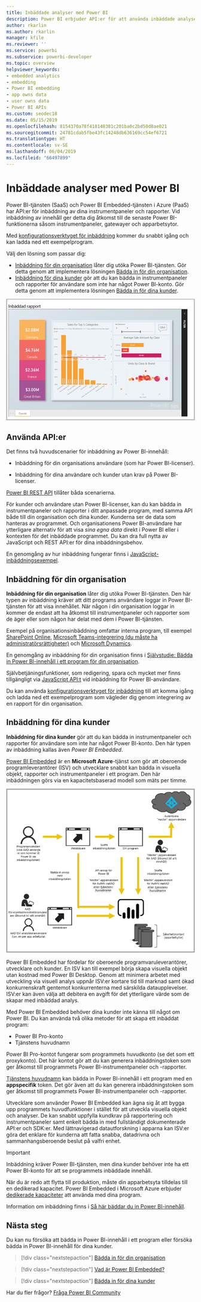 ```yaml
---
title: Inbäddade analyser med Power BI
description: Power BI erbjuder API:er för att använda inbäddade analyser till dina instrumentpaneler och rapporter i program. Lär dig mer om inbäddning med Power BI både i en PaaS-miljö och en SaaS-miljö genom att använda programvara för inbäddad analys, inbäddade analysverktyg eller inbäddade Business Intelligence-verktyg.
author: rkarlin
ms.author: rkarlin
manager: kfile
ms.reviewer: ''
ms.service: powerbi
ms.subservice: powerbi-developer
ms.topic: overview
helpviewer_keywords:
- embedded analytics
- embedding
- Power BI embedding
- app owns data
- user owns data
- Power BI APIs
ms.custom: seodec18
ms.date: 05/15/2019
ms.openlocfilehash: 8154370a78f418148381c201ba0c2bd50d8ae021
ms.sourcegitcommit: 24781cdab5fbe43fc14248db636169cc54ef6721
ms.translationtype: HT
ms.contentlocale: sv-SE
ms.lasthandoff: 06/04/2019
ms.locfileid: "66497899"
---
```

# <a name="embedded-analytics-with-power-bi"></a>Inbäddade analyser med Power BI

Power BI-tjänsten (SaaS) och Power BI Embedded-tjänsten i Azure (PaaS) har API:er för inbäddning av dina instrumentpaneler och rapporter. Vid inbäddning av innehåll ger detta dig åtkomst till de senaste Power BI-funktionerna såsom instrumentpaneler, gatewayer och apparbetsytor.

Med [konfigurationsverktyget för inbäddning](https://aka.ms/embedsetup) kommer du snabbt igång och kan ladda ned ett exempelprogram.

Välj den lösning som passar dig:

* [Inbäddning för din organisation](embedding.md#embedding-for-your-organization) låter dig utöka Power BI-tjänsten. Gör detta genom att implementera lösningen [Bädda in för din organisation](https://aka.ms/embedsetup/UserOwnsData).
* [Inbäddning för dina kunder](embedding.md#embedding-for-your-customers) gör att du kan bädda in instrumentpaneler och rapporter för användare som inte har något Power BI-konto. Gör detta genom att implementera lösningen [Bädda in för dina kunder](https://aka.ms/embedsetup/AppOwnsData).

![PBIE-exempel](media/what-can-you-do/what-can-you-do-02.png)

## <a name="use-apis"></a>Använda API:er

Det finns två huvudscenarier för inbäddning av Power BI-innehåll:
- Inbäddning för din organisations användare (som har Power BI-licenser). 
 
- Inbäddning för dina användare och kunder utan krav på Power BI-licenser. 

[Power BI REST API](https://docs.microsoft.com/rest/api/power-bi/) tillåter båda scenarierna.

För kunder och användare utan Power BI-licenser, kan du kan bädda in instrumentpaneler och rapporter i ditt anpassade program, med samma API både till din organisation och dina kunder. Kunderna ser de data som hanteras av programmet. Och organisationens Power BI-användare har ytterligare alternativ för att visa *sina egna data* direkt i Power BI eller i kontexten för det inbäddade programmet. Du kan dra full nytta av JavaScript och REST API:er för dina inbäddningsbehov.

En genomgång av hur inbäddning fungerar finns i [JavaScript-inbäddningsexempel](https://microsoft.github.io/PowerBI-JavaScript/demo/).

## <a name="embedding-for-your-organization"></a>Inbäddning för din organisation

**Inbäddning för din organisation** låter dig utöka Power BI-tjänsten. Den här typen av inbäddning kräver att ditt programs användare loggar in Power BI-tjänsten för att visa innehållet. När någon i din organisation loggar in kommer de endast att ha åtkomst till instrumentpaneler och rapporter som de äger eller som någon har delat med dem i Power BI-tjänsten.

Exempel på organisationsinbäddning omfattar interna program, till exempel [SharePoint Online](https://powerbi.microsoft.com/blog/integrate-power-bi-reports-in-sharepoint-online/), [Microsoft Teams-integrering (du måste ha administratörsrättigheter)](https://powerbi.microsoft.com/blog/power-bi-teams-up-with-microsoft-teams/) och [Microsoft Dynamics](https://docs.microsoft.com/dynamics365/customer-engagement/basics/add-edit-power-bi-visualizations-dashboard).

En genomgång av inbäddning för din organisation finns i [Självstudie: Bädda in Power BI-innehåll i ett program för din organisation](embed-sample-for-your-organization.md).

Självbetjäningsfunktioner, som redigering, spara och mycket mer finns tillgängligt via [JavaScript API:t](https://github.com/Microsoft/PowerBI-JavaScript) vid inbäddning för Power BI-användare.

Du kan använda [konfigurationsverktyget för inbäddning](https://aka.ms/embedsetup/UserOwnsData) till att komma igång och ladda ned ett exempelprogram som vägleder dig genom integrering av en rapport för din organisation.

## <a name="embedding-for-your-customers"></a>Inbäddning för dina kunder

**Inbäddning för dina kunder** gör att du kan bädda in instrumentpaneler och rapporter för användare som inte har något Power BI-konto. Den här typen av inbäddning kallas även *Power BI Embedded*.

[Power BI Embedded](azure-pbie-what-is-power-bi-embedded.md) är en **Microsoft Azure**-tjänst som gör att oberoende programleverantörer (ISV) och utvecklare snabbt kan bädda in visuella objekt, rapporter och instrumentpaneler i ett program. Den här inbäddningen görs via en kapacitetsbaserad modell som mäts per timme.

![Inbäddningsflöde för inbäddning för dina kunder](media/embedding/powerbi-embed-flow.png)

Power BI Embedded har fördelar för oberoende programvaruleverantörer, utvecklare och kunder. En ISV kan till exempel börja skapa visuella objekt utan kostnad med Power BI Desktop. Genom att minimera arbetet med utveckling via visuell analys uppnår ISV:er kortare tid till marknad samt ökad konkurrenskraft gentemot konkurrenterna med särskilda dataupplevelser. ISV:er kan även välja att debitera en avgift för det ytterligare värde som de skapar med inbäddad analys.

Med Power BI Embedded behöver dina kunder inte känna till något om Power BI. Du kan använda två olika metoder för att skapa ett inbäddat program:
- Power BI Pro-konto 
- Tjänstens huvudnamn 

Power BI Pro-kontot fungerar som programmets huvudkonto (se det som ett proxykonto). Det här kontot gör att du kan generera inbäddningstoken som ger åtkomst till programmets Power BI-instrumentpaneler och -rapporter.

[Tjänstens huvudnamn](embed-service-principal.md) kan bädda in Power BI-innehåll i ett program med en **appspecifik** token. Det gör även att du kan generera inbäddningstoken som ger åtkomst till programmets Power BI-instrumentpaneler och -rapporter.

Utvecklare som använder Power BI Embedded kan ägna sig åt att bygga upp programmets huvudfunktioner i stället för att utveckla visuella objekt och analyser. De kan snabbt uppfylla kundkrav på rapportering och instrumentpaneler samt enkelt bädda in med fullständigt dokumenterade API:er och SDK:er. Med lättnavigerad datautforskning i apparna kan ISV:er göra det enklare för kunderna att fatta snabba, datadrivna och sammanhangsberoende beslut på valfri enhet.

> [!IMPORTANT]
> Inbäddning kräver Power BI-tjänsten, men dina kunder behöver inte ha ett Power BI-konto för att se programmets inbäddade innehåll. 

När du är redo att flytta till produktion, måste din apparbetsyta tilldelas till en dedikerad kapacitet. Power BI Embedded i Microsoft Azure erbjuder [dedikerade kapaciteter](azure-pbie-create-capacity.md) att använda med dina program.

Information om inbäddning finns i [Så här bäddar du in Power BI-innehåll](embed-sample-for-customers.md).

## <a name="next-steps"></a>Nästa steg

Du kan nu försöka att bädda in Power BI-innehåll i ett program eller försöka bädda in Power BI-innehåll för dina kunder.

> [!div class="nextstepaction"]
> [Bädda in för din organisation](embed-sample-for-your-organization.md)

> [!div class="nextstepaction"]
> [Vad är Power BI Embedded?](azure-pbie-what-is-power-bi-embedded.md)

> [!div class="nextstepaction"]
>[Bädda in för dina kunder](embed-sample-for-customers.md)

Har du fler frågor? [Fråga Power BI Community](http://community.powerbi.com/)
